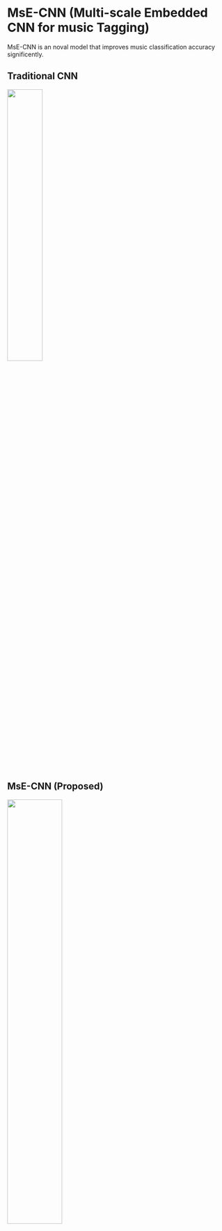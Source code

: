 # MsE-CNN (Multi-scale Embedded CNN for music Tagging)
MsE-CNN is an noval model that improves music classification accuracy significently. 

## Traditional CNN

<img src="https://github.com/nimahamidi/Music-tagging-with-multi-scale-embedded-CNN/blob/master/Images/org.png" width="40%">

## MsE-CNN (Proposed)
<img src="https://github.com/nimahamidi/Music-tagging-with-multi-scale-embedded-CNN/blob/master/Images/Architecture.jpg" width="50%">

